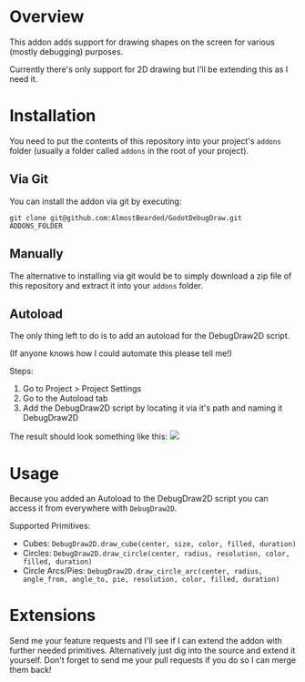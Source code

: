 # Overview

This addon adds support for drawing shapes on the screen for various (mostly debugging) purposes. 

Currently there's only support for 2D drawing but I'll be extending this as I need it.


# Installation

You need to put the contents of this repository into your project's `addons` folder 
(usually a folder called `addons` in the root of your project).

## Via Git

You can install the addon via git by executing:

```
git clone git@github.com:AlmostBearded/GodotDebugDraw.git ADDONS_FOLDER
``` 

## Manually 

The alternative to installing via git would be to simply download a zip file of this repository 
and extract it into your `addons` folder.


## Autoload

The only thing left to do is to add an autoload for the DebugDraw2D script. 

(If anyone knows how I could automate this please tell me!)

Steps:
1. Go to Project > Project Settings
2. Go to the Autoload tab
3. Add the DebugDraw2D script by locating it via it's path and naming it DebugDraw2D

The result should look something like this: ![](https://i.imgur.com/31EuOoz.png)


# Usage

Because you added an Autoload to the DebugDraw2D script you can access it from everywhere with `DebugDraw2D`.

Supported Primitives:
- Cubes: `DebugDraw2D.draw_cube(center, size, color, filled, duration)`
- Circles: `DebugDraw2D.draw_circle(center, radius, resolution, color, filled, duration)`
- Circle Arcs/Pies: `DebugDraw2D.draw_circle_arc(center, radius, angle_from, angle_to, pie, resolution, color, filled, duration)`

# Extensions

Send me your feature requests and I'll see if I can extend the addon with further needed primitives. Alternatively just dig into the source and extend it yourself. Don't forget to send me your pull requests if you do so I can merge them back!
